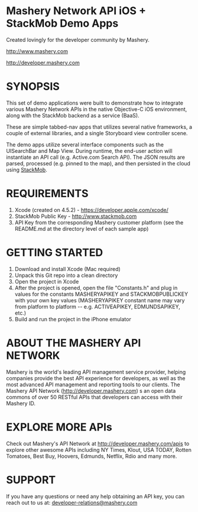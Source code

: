 Mashery Network API iOS + StackMob Demo Apps
==================================================================
Created lovingly for the developer community by Mashery.

http://www.mashery.com

http://developer.mashery.com


SYNOPSIS
==================================================================
This set of demo applications were built to demonstrate how to 
integrate various Mashery Network APIs in the native Objective-C
iOS environment, along with the StackMob backend as a service
(BaaS).

These are simple tabbed-nav apps that utilizes several native
frameworks, a couple of external libraries, and a single Storyboard
view controller scene.

The demo apps utilize several interface components such as the
UISearchBar and Map View. During runtime, the end-user action will
instantiate an API call (e.g. Active.com Search API). The JSON
results are parsed, processed (e.g. pinned to the map), and then
persisted in the cloud using [StackMob](http://stackmob.com).


REQUIREMENTS
==================================================================
1. Xcode (created on 4.5.2) - https://developer.apple.com/xcode/
2. StackMob Public Key - http://www.stackmob.com
3. API Key from the corresponding Mashery customer platform  (see the README.md at the directory level of each sample app)


GETTING STARTED
==================================================================
1. Download and install Xcode (Mac required)
2. Unpack this Git repo into a clean directory
3. Open the project in Xcode
4. After the project is opened, open the file "Constants.h" and plug in values for the constants MASHERYAPIKEY and STACKMOBPUBLICKEY with your own key values (MASHERYAPIKEY constant name may vary from platform to platform -- e.g. ACTIVEAPIKEY, EDMUNDSAPIKEY, etc.)
5. Build and run the project in the iPhone emulator


ABOUT THE MASHERY API NETWORK
==================================================================
Mashery is the world's leading API management service provider, 
helping companies provide the best API experience for developers,
as well as the most advanced API management and reporting tools 
to our clients. The Mashery API Network (http://developer.mashery.com)
s an open data commons of over 50 RESTful APIs that developers can 
access with their Mashery ID.


EXPLORE MORE APIs
==================================================================
Check out Mashery's API Network at http://developer.mashery.com/apis
to explore other awesome APIs including NY Times, Klout, USA TODAY,
Rotten Tomatoes, Best Buy, Hoovers, Edmunds, Netflix, Rdio and many more. 


SUPPORT
=======
If you have any questions or need any help obtaining an API key, you can reach out to us at: developer-relations@mashery.com
